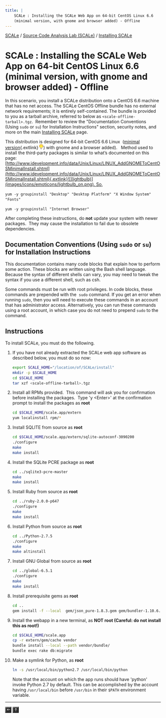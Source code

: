 ```yaml
---
title: |
    SCALe : Installing the SCALe Web App on 64-bit CentOS Linux 6.6
    (minimal version, with gnome and browser added) - Offline
---
```


[SCALe](index.md) / [Source Code Analysis Lab (SCALe)](Welcome.md) / [Installing SCALe](Installing-SCALe.md)
<!-- <legal> -->
<!-- SCALe version r.6.5.5.1.A -->
<!--  -->
<!-- Copyright 2021 Carnegie Mellon University. -->
<!--  -->
<!-- NO WARRANTY. THIS CARNEGIE MELLON UNIVERSITY AND SOFTWARE ENGINEERING -->
<!-- INSTITUTE MATERIAL IS FURNISHED ON AN "AS-IS" BASIS. CARNEGIE MELLON -->
<!-- UNIVERSITY MAKES NO WARRANTIES OF ANY KIND, EITHER EXPRESSED OR -->
<!-- IMPLIED, AS TO ANY MATTER INCLUDING, BUT NOT LIMITED TO, WARRANTY OF -->
<!-- FITNESS FOR PURPOSE OR MERCHANTABILITY, EXCLUSIVITY, OR RESULTS -->
<!-- OBTAINED FROM USE OF THE MATERIAL. CARNEGIE MELLON UNIVERSITY DOES NOT -->
<!-- MAKE ANY WARRANTY OF ANY KIND WITH RESPECT TO FREEDOM FROM PATENT, -->
<!-- TRADEMARK, OR COPYRIGHT INFRINGEMENT. -->
<!--  -->
<!-- Released under a MIT (SEI)-style license, please see COPYRIGHT file or -->
<!-- contact permission@sei.cmu.edu for full terms. -->
<!--  -->
<!-- [DISTRIBUTION STATEMENT A] This material has been approved for public -->
<!-- release and unlimited distribution.  Please see Copyright notice for -->
<!-- non-US Government use and distribution. -->
<!--  -->
<!-- DM19-1274 -->
<!-- </legal> -->

SCALe : Installing the SCALe Web App on 64-bit CentOS Linux 6.6 (minimal version, with gnome and browser added) - Offline
==========================================================================================================================

In this scenario, you install a SCALe distribution onto a CentOS 6.6
machine that has no net access. The SCALe CentOS Offline bundle has no
external network requirements; it is entirely self-contained. The bundle
is provided to you as a tarball archive, referred to below
as `<scale-offline-tarball>.tgz`.  Remember to review the "Documentation
Conventions (Using `sudo` or `su`) for Installation Instructions"
section, security notes, and more on the main [Installing
SCALe](Installing-SCALe.md) page.

This distribution is designed for 64-bit CentOS 6.6 Linux 
([minimal version](http://vault.centos.org/6.6/isos/x86_64/CentOS-6.6-x86_64-minimal.iso){.extlink}![(lightbulb)](images/icons/emoticons/lightbulb_on.png))
with gnome and a browser added).   Method used to install the
third-party packages is similar to what’s documented on this page:
[http://www.idevelopment.info/data/Unix/Linux/LINUX_AddGNOMEToCentOSMinimalInstall.shtml](http://www.idevelopment.info/data/Unix/Linux/LINUX_AddGNOMEToCentOSMinimalInstall.shtml){.extlink}![(lightbulb)](images/icons/emoticons/lightbulb_on.png). So,

`yum -y groupinstall "Desktop" "Desktop Platform" "X Window System" "Fonts"`

`yum -y groupinstall "Internet Browser"`

After completing these instructions, do **not** update your system with
newer packages.  They may cause the installation to fail due to obsolete
dependencies.

Documentation Conventions (Using `sudo` or `su`) for Installation Instructions
------------------------------------------------------------------------------

This documentation contains many code blocks that explain how to perform
some action. These blocks are written using the Bash shell language.
Because the syntax of different shells can vary, you may need to tweak
the syntax if you use a different shell, such as csh. 

Some commands must be run with root privileges. In code blocks, these
commands are prepended with the  `sudo` command. If you get an error
when running `sudo`, then you will need to execute these commands in an
account that has administrator access. Alternatively, you can run these
commands using a root account, in which case you do not need to
prepend `sudo` to the command.

Instructions
------------

To install SCALe, you must do the following.

1.  If you have not already extracted the SCALe web app software as
    described below, you must do so now:

    ```sh
    export SCALE_HOME="/location/of/SCALe/install"
    mkdir -p $SCALE_HOME
    cd $SCALE_HOME
    tar xzf <scale-offline-tarball>.tgz
    ```

2.  Install all RPMs provided.  This command will ask you for
    confirmation before installing the packages.  Type 'y &lt;Enter&gt;'
    at the confirmation prompt to install the packages as **root**

    ```sh
    cd $SCALE_HOME/scale.app/extern
    yum localinstall rpm/*
    ```

3.  Install SQLITE from source as **root**

    ```sh
    cd $SCALE_HOME/scale.app/extern/sqlite-autoconf-3090200
    ./configure
    make
    make install
    ```

4.  Install the SQLite PCRE package as **root** 

    ```sh
    cd ../sqlite3-pcre-master
    make
    make install
    ```

5.  Install Ruby from source as **root**

    ```sh
    cd ../ruby-2.0.0-p647
    ./configure
    make
    make install
    ```

6.  Install Python from source as **root**

    ```sh
    cd ../Python-2.7.5
    ./configure
    make
    make altinstall
    ```

7.  Install GNU Global from source as **root**

    ```sh
    cd ../global-6.5.1
    ./configure
    make
    make install
    ```

8.  Install prerequisite gems as **root**

    ```sh
    cd ..
    gem install -f --local  gem/json_pure-1.8.3.gem gem/bundler-1.10.6.gem
    ```

9.  Install the webapp in a new terminal, as **NOT root (Careful: do not
    install this as root!)**

    ```sh
    cd $SCALE_HOME/scale.app
    cp -r extern/gem/cache vendor
    bundle install --local --path vendor/bundle/
    bundle exec rake db:migrate
    ```

10. Make a symlink for Python, as **root**

    ```sh
    ln -s /usr/local/bin/python2.7 /usr/local/bin/python
    ```

    Note that the account on which the app runs should have 'python'
    invoke Python 2.7 by default. This can be accomplished by the
    account having `/usr/local/bin` before `/usr/bin` in their `$PATH`
    environment variable.

------------------------------------------------------------------------

[![](attachments/arrow_left.png)](Installing-SCALe.md)
[![](attachments/arrow_up.png)](Welcome.md) 
